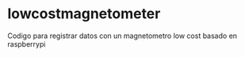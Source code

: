 # lowcostmagnetometer
 Codigo para registrar datos con un magnetometro low cost basado en raspberrypi
